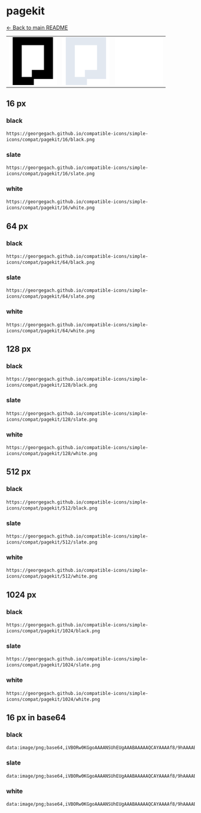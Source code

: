 # pagekit

[← Back to main README](../../README.md)

<table><tr>
  <td><img src="./128/black.png" width="128" alt="pagekit black icon" /></td>
  <td><img src="./128/slate.png" width="128" alt="pagekit slate icon" /></td>
  <td><img src="./128/white.png" width="128" alt="pagekit white icon" /></td>
</tr></table>

## 16 px

### black
```
https://georgegach.github.io/compatible-icons/simple-icons/compat/pagekit/16/black.png
```

### slate
```
https://georgegach.github.io/compatible-icons/simple-icons/compat/pagekit/16/slate.png
```

### white
```
https://georgegach.github.io/compatible-icons/simple-icons/compat/pagekit/16/white.png
```

## 64 px

### black
```
https://georgegach.github.io/compatible-icons/simple-icons/compat/pagekit/64/black.png
```

### slate
```
https://georgegach.github.io/compatible-icons/simple-icons/compat/pagekit/64/slate.png
```

### white
```
https://georgegach.github.io/compatible-icons/simple-icons/compat/pagekit/64/white.png
```

## 128 px

### black
```
https://georgegach.github.io/compatible-icons/simple-icons/compat/pagekit/128/black.png
```

### slate
```
https://georgegach.github.io/compatible-icons/simple-icons/compat/pagekit/128/slate.png
```

### white
```
https://georgegach.github.io/compatible-icons/simple-icons/compat/pagekit/128/white.png
```

## 512 px

### black
```
https://georgegach.github.io/compatible-icons/simple-icons/compat/pagekit/512/black.png
```

### slate
```
https://georgegach.github.io/compatible-icons/simple-icons/compat/pagekit/512/slate.png
```

### white
```
https://georgegach.github.io/compatible-icons/simple-icons/compat/pagekit/512/white.png
```

## 1024 px

### black
```
https://georgegach.github.io/compatible-icons/simple-icons/compat/pagekit/1024/black.png
```

### slate
```
https://georgegach.github.io/compatible-icons/simple-icons/compat/pagekit/1024/slate.png
```

### white
```
https://georgegach.github.io/compatible-icons/simple-icons/compat/pagekit/1024/white.png
```

## 16 px in base64

### black
```
data:image/png;base64,iVBORw0KGgoAAAANSUhEUgAAABAAAAAQCAYAAAAf8/9hAAAABmJLR0QA/wD/AP+gvaeTAAAAmElEQVQ4je3SPQrCQBAF4M//TlCv4A0svYDW4tm8VCAXsPQCNmphiIW7EmNciVj6YFjm780M+7gjR9nScugGgkJ7FNCvBa/Y4/imaYw5BvVEFta6YJ2Yugo1Zeh5nPA1/gQ/IKjroGnAqOIP2xJssMO5EnsS0ScCmKWSnfBmWHiV8hQTnBp6D1hGJ0q5ybapDeIv9FJFKdwAxxQn64ZoRA0AAAAASUVORK5CYII=
```

### slate
```
data:image/png;base64,iVBORw0KGgoAAAANSUhEUgAAABAAAAAQCAYAAAAf8/9hAAAABmJLR0QA/wD/AP+gvaeTAAAA00lEQVQ4je2PMW7CQBBF3wwGOmSRBgqgSUEJt6BH4iC5ADeg5RBp6DgGHCBNggsLUeAGhIR3aADZjjGyRMnvdnf+m7cC8BvuVwIDSsRg3Wv5QwUQIS5TTna8DPds6I9iUf5WaYB9AtXbXQagsRpfnba/zANsttHIxSxEEo2y6tm8AS8AeEWPZqZBENTvZ+dqIKmZQsBfGI211pjj7AggBmDVJKQQcLX4SC8tNHAVJzrbhPspgEET2Akc/pPllAMQT7C+pQyYdNv+9yNDvQ5Vnn3lUS7Pkz/yr9+eAwAAAABJRU5ErkJggg==
```

### white
```
data:image/png;base64,iVBORw0KGgoAAAANSUhEUgAAABAAAAAQCAYAAAAf8/9hAAAABmJLR0QA/wD/AP+gvaeTAAAAo0lEQVQ4je3TO24CQRCE4W8BQ4YEXME3IOQCEFucjUshcQFCLkBiOwAVwYLM8liziJA/rOmu6dbUgCSrNGcFLSV7zdlD50LcYY3tnaY+PvFRUZMsj2P9JpnduzLJ9FiTJEv+Vniat8ELDC5zUCFJC70zqdvIAF9Y4OdMq4ToPwMY1R0WlEnE2HWUhxjg+0bvpiiKiZNBza+b101weoX2A6vc5AAsaoeOwnvGSAAAAABJRU5ErkJggg==
```

